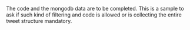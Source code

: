 The code and the mongodb data are to be completed. This is a sample to ask if such kind of filtering and code is allowed or is collecting the entire tweet structure mandatory.